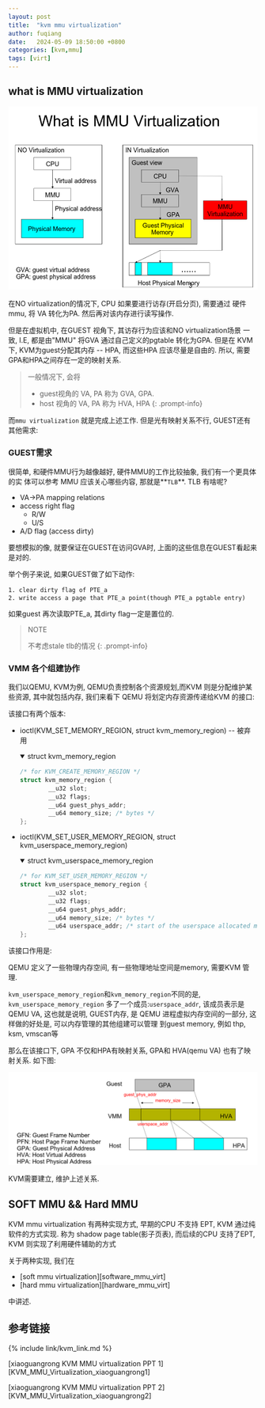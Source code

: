 ```yaml
---
layout: post
title:  "kvm mmu virtualization"
author: fuqiang
date:   2024-05-09 18:50:00 +0800
categories: [kvm,mmu]
tags: [virt]
---
```


## what is MMU virtualization

![what_is_mmu_virt](pic/what_is_mmu_virt.png)

在NO virtualization的情况下, CPU 如果要进行访存(开启分页), 需要通过
硬件mmu, 将 VA 转化为PA. 然后再对该内存进行读写操作.

但是在虚拟机中, 在GUEST 视角下, 其访存行为应该和NO virtualization场景
一致, I.E, 都是由"MMU" 将GVA 通过自己定义的pgtable 转化为GPA. 但是在
KVM下, KVM为guest分配其内存 -- HPA, 而这些HPA 应该尽量是自由的. 所以,
需要GPA和HPA之间存在一定的映射关系.

> 一般情况下, 会将
> * guest视角的 VA, PA 称为 GVA, GPA.
> * host 视角的 VA, PA 称为 HVA, HPA
{: .prompt-info}

而`mmu virtualization` 就是完成上述工作. 但是光有映射关系不行, GUEST还有
其他需求:

### GUEST需求

很简单, 和硬件MMU行为越像越好, 硬件MMU的工作比较抽象, 我们有一个更具体的实
体可以参考 MMU 应该关心哪些内容, 那就是**`TLB`**. TLB 有啥呢?

* VA->PA mapping relations
* access right flag
  + R/W 
  + U/S
* A/D flag (access dirty)

要想模拟的像, 就要保证在GUEST在访问GVA时, 上面的这些信息在GUEST看起来是对的.

举个例子来说, 如果GUEST做了如下动作:
```
1. clear dirty flag of PTE_a
2. write access a page that PTE_a point(though PTE_a pgtable entry)
```

如果guest 再次读取PTE_a, 其dirty flag一定是置位的.
> NOTE
>
> 不考虑stale tlb的情况
{: .prompt-info}

### VMM 各个组建协作

我们以QEMU, KVM为例, QEMU负责控制各个资源规划,而KVM 则是分配维护某些资源,
其中就包括内存, 我们来看下 QEMU 将划定内存资源传递给KVM 的接口:

该接口有两个版本:
* ioctl(KVM_SET_MEMORY_REGION, struct kvm_memory_region) -- 被弃用

  <details markdown=1 open>
  <summary>struct kvm_memory_region</summary>

  ```cpp
  /* for KVM_CREATE_MEMORY_REGION */
  struct kvm_memory_region {
          __u32 slot;
          __u32 flags;
          __u64 guest_phys_addr;
          __u64 memory_size; /* bytes */
  };
  ```
  </details>
* ioctl(KVM_SET_USER_MEMORY_REGION, struct kvm_userspace_memory_region)

  <details markdown=1 open>
  <summary>struct kvm_userspace_memory_region</summary>

  ```cpp
  /* for KVM_SET_USER_MEMORY_REGION */
  struct kvm_userspace_memory_region {
          __u32 slot;
          __u32 flags;
          __u64 guest_phys_addr;
          __u64 memory_size; /* bytes */
          __u64 userspace_addr; /* start of the userspace allocated memory */
  };
  ```
  </details>

该接口作用是:

QEMU 定义了一些物理内存空间, 有一些物理地址空间是memory, 需要KVM 管理.

`kvm_userspace_memory_region`和`kvm_memory_region`不同的是, `kvm_userspace_memory_region`
多了一个成员:`userspace_addr`, 该成员表示是QEMU VA, 这也就是说明, GUEST内存, 是
QEMU 进程虚拟内存空间的一部分, 这样做的好处是, 可以内存管理的其他组建可以管理
到guest memory, 例如 thp, ksm, vmscan等

那么在该接口下, GPA 不仅和HPA有映射关系, GPA和 HVA(qemu VA) 也有了映射关系. 如下图:

![GPA_HVA_HPA](pic/GPA_HVA_HPA.png)

KVM需要建立, 维护上述关系.

## SOFT MMU && Hard MMU

KVM mmu virtualization 有两种实现方式, 早期的CPU 不支持 EPT, KVM 通过纯软件的方式实现.
称为 shadow page table(影子页表), 而后续的CPU 支持了EPT, KVM 则实现了利用硬件辅助的方式

关于两种实现, 我们在

* [soft mmu virtualization][software_mmu_virt]
* [hard mmu virtualization][hardware_mmu_virt]

中讲述.

## 参考链接

{% include link/kvm_link.md %}

[xiaoguangrong KVM MMU virtualization PPT 1][KVM_MMU_Virtualization_xiaoguangrong1]

[xiaoguangrong KVM MMU virtualization PPT 2][KVM_MMU_Virtualization_xiaoguangrong2]

